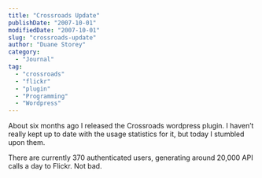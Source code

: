 ```yaml
---
title: "Crossroads Update"
publishDate: "2007-10-01"
modifiedDate: "2007-10-01"
slug: "crossroads-update"
author: "Duane Storey"
category:
  - "Journal"
tag:
  - "crossroads"
  - "flickr"
  - "plugin"
  - "Programming"
  - "Wordpress"
---
```


About six months ago I released the Crossroads wordpress plugin. I haven’t really kept up to date with the usage statistics for it, but today I stumbled upon them.

There are currently 370 authenticated users, generating around 20,000 API calls a day to Flickr. Not bad.